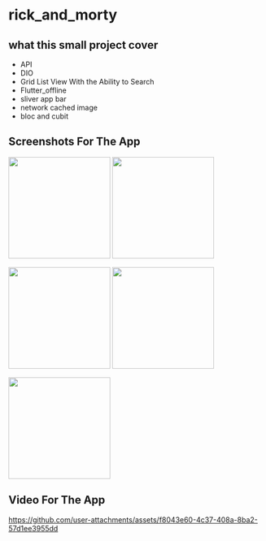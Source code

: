# rick_and_morty

## what this small project cover 
- API 
- DIO
- Grid List View With the Ability to Search 
- Flutter_offline
- sliver app bar 
- network cached image 
- bloc and cubit 

## Screenshots For The App

<p float="left">
  <img src="https://github.com/user-attachments/assets/c7c425eb-bb6d-4997-99f1-f65cb136cc48" width="200" />
  <img src="https://github.com/user-attachments/assets/33ece484-7465-4ddb-9f86-ec12bc2665fe" width="200" /> 
</p>

<p float="left">
  <img src="https://github.com/user-attachments/assets/dded4043-5b52-4770-aeac-ec0da4d84555" width="200" />
  <img src="https://github.com/user-attachments/assets/3e2750d9-360e-4579-bfbc-3cb8720fa87e" width="200" /> 
</p>

<p float="left">
  <img src="https://github.com/user-attachments/assets/001491e6-a014-4f32-8f33-1d6d28fe953d" width="200" />
</p>

## Video For The App
https://github.com/user-attachments/assets/f8043e60-4c37-408a-8ba2-57d1ee3955dd



